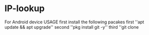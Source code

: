 # IP-lookup
For Android device 
USAGE
first install the following pacakes 
first
''apt update && apt upgrade''
second 
''pkg install git -y''
third 
''git clone 
